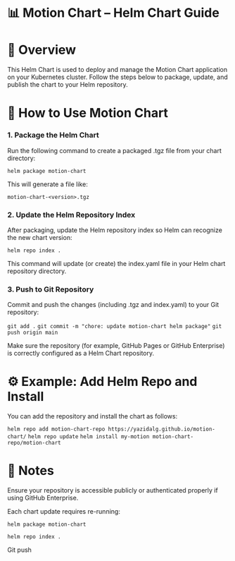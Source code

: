 # 📊 Motion Chart – Helm Chart Guide
# 🧭 Overview

This Helm Chart is used to deploy and manage the Motion Chart application on your Kubernetes cluster.
Follow the steps below to package, update, and publish the chart to your Helm repository.

# 🚀 How to Use Motion Chart
### 1. Package the Helm Chart

Run the following command to create a packaged .tgz file from your chart directory:

`helm package motion-chart`


This will generate a file like:

`motion-chart-<version>.tgz`

### 2. Update the Helm Repository Index

After packaging, update the Helm repository index so Helm can recognize the new chart version:

`helm repo index .`


This command will update (or create) the index.yaml file in your Helm chart repository directory.

### 3. Push to Git Repository

Commit and push the changes (including .tgz and index.yaml) to your Git repository:

`git add .`
`git commit -m "chore: update motion-chart helm package"`
`git push origin main`


Make sure the repository (for example, GitHub Pages or GitHub Enterprise) is correctly configured as a Helm Chart repository.

# ⚙️ Example: Add Helm Repo and Install

You can add the repository and install the chart as follows:

`helm repo add motion-chart-repo https://yazidalg.github.io/motion-chart/`
`helm repo update`
`helm install my-motion motion-chart-repo/motion-chart`

# 🧩 Notes

Ensure your repository is accessible publicly or authenticated properly if using GitHub Enterprise.

Each chart update requires re-running:

`helm package motion-chart`

`helm repo index .`

Git push
